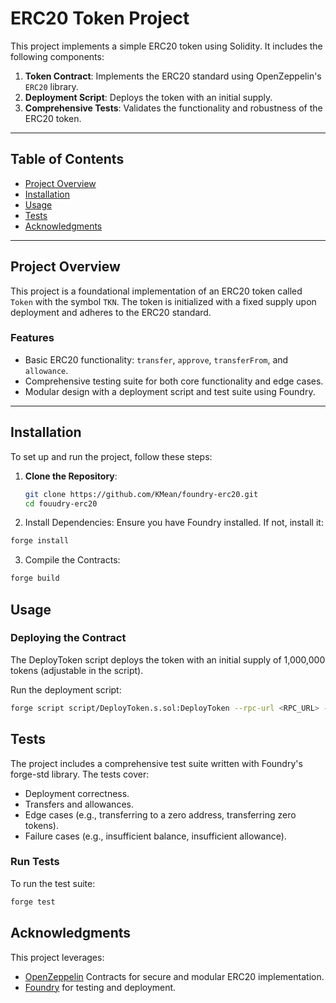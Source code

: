 # ERC20 Token Project

This project implements a simple ERC20 token using Solidity. It includes the following components:

1. **Token Contract**: Implements the ERC20 standard using OpenZeppelin's `ERC20` library.
2. **Deployment Script**: Deploys the token with an initial supply.
3. **Comprehensive Tests**: Validates the functionality and robustness of the ERC20 token.

---

## Table of Contents

- [Project Overview](#project-overview)
- [Installation](#installation)
- [Usage](#usage)
- [Tests](#tests)
- [Acknowledgments](#acknowledgments)

---

## Project Overview

This project is a foundational implementation of an ERC20 token called `Token` with the symbol `TKN`. The token is initialized with a fixed supply upon deployment and adheres to the ERC20 standard.

### Features

- Basic ERC20 functionality: `transfer`, `approve`, `transferFrom`, and `allowance`.
- Comprehensive testing suite for both core functionality and edge cases.
- Modular design with a deployment script and test suite using Foundry.

---

## Installation

To set up and run the project, follow these steps:

1. **Clone the Repository**:
   ```bash
   git clone https://github.com/KMean/foundry-erc20.git
   cd fouudry-erc20
2. Install Dependencies: Ensure you have Foundry installed. If not, install it:
```bash
forge install
```
3. Compile the Contracts:
```bash
forge build
```
## Usage
### Deploying the Contract
The DeployToken script deploys the token with an initial supply of 1,000,000 tokens (adjustable in the script).

Run the deployment script:
```bash
forge script script/DeployToken.s.sol:DeployToken --rpc-url <RPC_URL> --private-key <PRIVATE_KEY> --broadcast
```

## Tests
The project includes a comprehensive test suite written with Foundry's forge-std library. The tests cover:

- Deployment correctness.
- Transfers and allowances.
- Edge cases (e.g., transferring to a zero address, transferring zero tokens).
- Failure cases (e.g., insufficient balance, insufficient allowance).

### Run Tests
To run the test suite:
```bash
forge test
```

## Acknowledgments
This project leverages:

- [OpenZeppelin](https://github.com/OpenZeppelin/openzeppelin-contracts) Contracts for secure and modular ERC20 implementation.
- [Foundry](https://github.com/foundry-rs/foundry) for testing and deployment.

